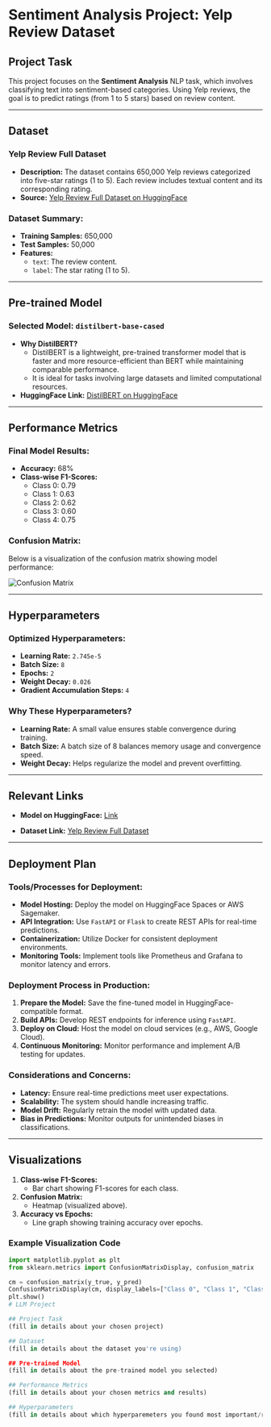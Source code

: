 # Sentiment Analysis Project: Yelp Review Dataset

## **Project Task**
This project focuses on the **Sentiment Analysis** NLP task, which involves classifying text into sentiment-based categories. Using Yelp reviews, the goal is to predict ratings (from 1 to 5 stars) based on review content.

---

## **Dataset**
### **Yelp Review Full Dataset**
- **Description:** The dataset contains 650,000 Yelp reviews categorized into five-star ratings (1 to 5). Each review includes textual content and its corresponding rating.
- **Source:** [Yelp Review Full Dataset on HuggingFace](https://huggingface.co/datasets/Yelp/yelp_review_full)

### **Dataset Summary:**
- **Training Samples:** 650,000
- **Test Samples:** 50,000
- **Features:**
  - `text`: The review content.
  - `label`: The star rating (1 to 5).

---

## **Pre-trained Model**
### **Selected Model:** `distilbert-base-cased`
- **Why DistilBERT?**
  - DistilBERT is a lightweight, pre-trained transformer model that is faster and more resource-efficient than BERT while maintaining comparable performance.
  - It is ideal for tasks involving large datasets and limited computational resources.
- **HuggingFace Link:** [DistilBERT on HuggingFace](https://huggingface.co/distilbert-base-cased)

---

## **Performance Metrics**
### **Final Model Results:**
- **Accuracy:** 68%
- **Class-wise F1-Scores:**
  - Class 0: 0.79
  - Class 1: 0.63
  - Class 2: 0.62
  - Class 3: 0.60
  - Class 4: 0.75

### **Confusion Matrix:**
Below is a visualization of the confusion matrix showing model performance:

![Confusion Matrix](confusion_matrix.png)

---

## **Hyperparameters**
### **Optimized Hyperparameters:**
- **Learning Rate:** `2.745e-5`
- **Batch Size:** `8`
- **Epochs:** `2`
- **Weight Decay:** `0.026`
- **Gradient Accumulation Steps:** `4`

### **Why These Hyperparameters?**
- **Learning Rate:** A small value ensures stable convergence during training.
- **Batch Size:** A batch size of 8 balances memory usage and convergence speed.
- **Weight Decay:** Helps regularize the model and prevent overfitting.

---

## **Relevant Links**
- **Model on HuggingFace:** [Link](https://huggingface.co/your_model_link)
  
- **Dataset Link:** [Yelp Review Full Dataset](https://huggingface.co/datasets/Yelp/yelp_review_full)

---

## **Deployment Plan**
### **Tools/Processes for Deployment:**
- **Model Hosting:** Deploy the model on HuggingFace Spaces or AWS Sagemaker.
- **API Integration:** Use `FastAPI` or `Flask` to create REST APIs for real-time predictions.
- **Containerization:** Utilize Docker for consistent deployment environments.
- **Monitoring Tools:** Implement tools like Prometheus and Grafana to monitor latency and errors.

### **Deployment Process in Production:**
1. **Prepare the Model:** Save the fine-tuned model in HuggingFace-compatible format.
2. **Build APIs:** Develop REST endpoints for inference using `FastAPI`.
3. **Deploy on Cloud:** Host the model on cloud services (e.g., AWS, Google Cloud).
4. **Continuous Monitoring:** Monitor performance and implement A/B testing for updates.

### **Considerations and Concerns:**
- **Latency:** Ensure real-time predictions meet user expectations.
- **Scalability:** The system should handle increasing traffic.
- **Model Drift:** Regularly retrain the model with updated data.
- **Bias in Predictions:** Monitor outputs for unintended biases in classifications.

---

## **Visualizations**
1. **Class-wise F1-Scores:**
   - Bar chart showing F1-scores for each class.
2. **Confusion Matrix:**
   - Heatmap (visualized above).
3. **Accuracy vs Epochs:**
   - Line graph showing training accuracy over epochs.

### Example Visualization Code
```python
import matplotlib.pyplot as plt
from sklearn.metrics import ConfusionMatrixDisplay, confusion_matrix

cm = confusion_matrix(y_true, y_pred)
ConfusionMatrixDisplay(cm, display_labels=["Class 0", "Class 1", "Class 2", "Class 3", "Class 4"]).plot(cmap="Blues")
plt.show()
# LLM Project

## Project Task
(fill in details about your chosen project)

## Dataset
(fill in details about the dataset you're using)

## Pre-trained Model
(fill in details about the pre-trained model you selected)

## Performance Metrics
(fill in details about your chosen metrics and results)

## Hyperparameters
(fill in details about which hyperparemeters you found most important/relevant while optimizing your model)

